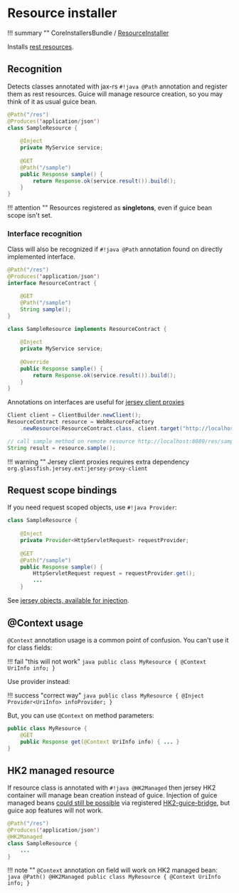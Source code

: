 # Resource installer

!!! summary ""
    CoreInstallersBundle / [ResourceInstaller](https://github.com/xvik/dropwizard-guicey/tree/master/src/main/java/ru/vyarus/dropwizard/guice/module/installer/feature/jersey/ResourceInstaller.java)

Installs [rest resources](http://www.dropwizard.io/1.1.0/docs/manual/core.html#resources).

## Recognition

Detects classes annotated with jax-rs `#!java @Path` annotation and register them as rest resources.
Guice will manage resource creation, so you may think of it as usual guice bean.

```java
@Path("/res")
@Produces('application/json')
class SampleResource {
    
    @Inject
    private MyService service;
    
    @GET
    @Path("/sample")
    public Response sample() {
        return Response.ok(service.result()).build();
    }
}
```

!!! attention ""
    Resources registered as **singletons**, even if guice bean scope isn't set.    

### Interface recognition

Class will also be recognized if `#!java @Path` annotation found on directly implemented interface.

```java
@Path("/res")
@Produces('application/json')
interface ResourceContract {

    @GET
    @Path("/sample")
    String sample();
}

class SampleResource implements ResourceContract {
    
    @Inject
    private MyService service;
    
    @Override
    public Response sample() {
        return Response.ok(service.result()).build();
    }
}
```

Annotations on interfaces are useful for [jersey client proxies](https://jersey.java.net/apidocs/2.22.1/jersey/org/glassfish/jersey/client/proxy/package-summary.html)  

```java
Client client = ClientBuilder.newClient();
ResourceContract resource = WebResourceFactory
    .newResource(ResourceContract.class, client.target("http://localhost:8080/"));

// call sample method on remote resource http://localhost:8080/res/sample
String result = resource.sample();
```

!!! warning ""
    Jersey client proxies requires extra dependency `org.glassfish.jersey.ext:jersey-proxy-client`

## Request scope bindings

If you need request scoped objects, use `#!java Provider`:

```java
class SampleResource {
    
    @Inject
    private Provider<HttpServletRequest> requestProvider;
    
    @GET
    @Path("/sample")
    public Response sample() {
        HttpServletRequest request = requestProvider.get();
        ...
    }
```

See [jersey objects, available for injection](../guide/bindings.md#jersey-specific-bindings).

## @Context usage

`@Context` annotation usage is a common point of confusion. You can't use it for class fields: 

!!! fail "this will not work"
    ```java
    public class MyResource {
        @Context UriInfo info;
    }
    ```
    
Use provider instead:
    
!!! success "correct way"
    ```java
    public class MyResource {
        @Inject Provider<UriInfo> infoProvider;
    }
    ```

But, you can use `@Context` on method parameters:

```java
public class MyResource {
    @GET
    public Response get(@Context UriInfo info) { ... }
}
```

## HK2 managed resource

If resource class is annotated with `#!java @HK2Managed` then jersey HK2 container will manage bean creation instead of guice. 
Injection of guice managed beans [could still be possible](../guide/configuration.md#hk2-bridge) via registered [HK2-guice-bridge](https://hk2.java.net/2.4.0-b34/guice-bridge.html),
but guice aop features will not work.

```java
@Path("/res")
@Produces('application/json')
@HK2Managed
class SampleResource {
    ...
}
```

!!! note ""
    `@Context` annotation on field will work on HK2 managed bean:
    ```java
    @Path()
    @HK2Managed
    public class MyResource {
        @Context UriInfo info;
    }
    ```
